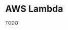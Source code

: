 # AWS Lambda

<!--
https://app.pluralsight.com/library/courses/introduction-aws-lambda/table-of-contents
https://app.pluralsight.com/library/courses/aws-developer-lambda-deep-dive/table-of-contents
https://app.pluralsight.com/library/courses/aws-developer-introduction-aws-lambda/table-of-contents
https://app.pluralsight.com/library/courses/aws-deploying-serverless-applications-application-model/table-of-contents
https://app.pluralsight.com/library/courses/lambda-expressions-java-code/table-of-contents
https://app.pluralsight.com/library/courses/enterprise-aws-lambdas-java-eclipse-ide/table-of-contents
https://app.pluralsight.com/library/courses/aws-developer-serverless-architecture-monitoring/table-of-contents
https://app.pluralsight.com/library/courses/snowforce-2020-session-21/table-of-contents
https://app.pluralsight.com/library/courses/implementing-design-patterns-java-8-lambda-expression/table-of-contents

https://www.linkedin.com/learning/learning-amazon-web-services-lambda-2/serverless-computing-with-lambdas
https://www.linkedin.com/learning/serverless-and-microservices-for-aws/why-serverless-why-microservices
https://www.linkedin.com/learning/serverless-architecture/what-you-should-know
https://www.linkedin.com/learning/building-dynamic-websites-using-aws-lambdas/serverless-technology-is-for-full-stack-developers
https://www.linkedin.com/learning/learning-amazon-web-services-aws-for-developers-2/getting-started-in-amazon-web-services-aws
https://www.linkedin.com/learning/building-serverless-apps-on-aws-2018/building-a-serverless-app-on-aws
https://www.linkedin.com/learning/aws-api-gateway-with-http-lambda-dynamodb-and-ios/easy-restful-api-creation
https://www.linkedin.com/learning/creating-a-serverless-application-using-react-in-aws/2392677
https://www.linkedin.com/learning/learning-cloud-computing-serverless-computing/introduction-to-serverless-computing
https://www.linkedin.com/learning/developing-aws-lambda-functions-with-kotlin/welcome
-->

TODO
